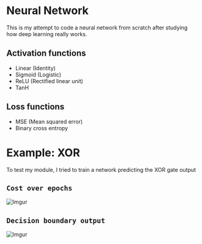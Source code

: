 # Neural Network
This is my attempt to code a neural network from scratch after studying how deep learning really works.

## Activation functions
* Linear (Identity)
* Sigmoid (Logistic)
* ReLU (Rectified linear unit)
* TanH

## Loss functions
* MSE (Mean squared error)
* Binary cross entropy

# Example: XOR
To test my module, I tried to train a network predicting the XOR gate output

## `Cost over epochs`
![Imgur](https://i.imgur.com/VXcARZu.png)

## `Decision boundary output`
![Imgur](https://i.imgur.com/wLL6cOD.png)
